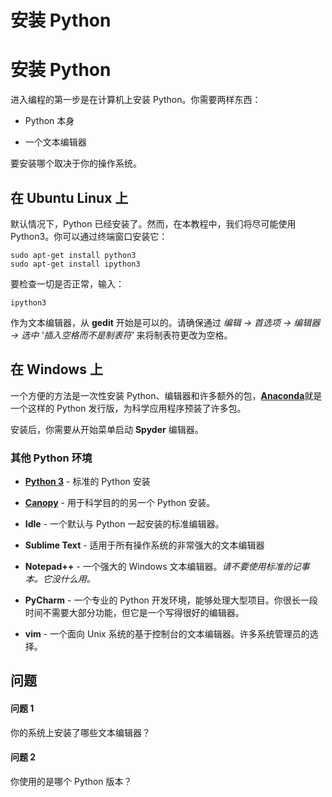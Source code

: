 # 安装 Python

# 安装 Python

进入编程的第一步是在计算机上安装 Python。你需要两样东西：

+   Python 本身

+   一个文本编辑器

要安装哪个取决于你的操作系统。

## 在 Ubuntu Linux 上

默认情况下，Python 已经安装了。然而，在本教程中，我们将尽可能使用 Python3。你可以通过终端窗口安装它：

```
sudo apt-get install python3
sudo apt-get install ipython3 
```

要检查一切是否正常，输入：

```
ipython3 
```

作为文本编辑器，从 **gedit** 开始是可以的。请确保通过 *编辑 -> 首选项 -> 编辑器 -> 选中 '插入空格而不是制表符'* 来将制表符更改为空格。

## 在 Windows 上

一个方便的方法是一次性安装 Python、编辑器和许多额外的包，[**Anaconda**](https://store.continuum.io/cshop/anaconda/)就是一个这样的 Python 发行版，为科学应用程序预装了许多包。

安装后，你需要从开始菜单启动 **Spyder** 编辑器。

### 其他 Python 环境

+   [**Python 3**](https://www.python.org/downloads/) - 标准的 Python 安装

+   [**Canopy**](https://www.enthought.com/products/canopy/) - 用于科学目的的另一个 Python 安装。

+   **Idle** - 一个默认与 Python 一起安装的标准编辑器。

+   **Sublime Text** - 适用于所有操作系统的非常强大的文本编辑器

+   **Notepad++** - 一个强大的 Windows 文本编辑器。*请不要使用标准的记事本。它没什么用。*

+   **PyCharm** - 一个专业的 Python 开发环境，能够处理大型项目。你很长一段时间不需要大部分功能，但它是一个写得很好的编辑器。

+   **vim** - 一个面向 Unix 系统的基于控制台的文本编辑器。许多系统管理员的选择。

## 问题

#### 问题 1

你的系统上安装了哪些文本编辑器？

#### 问题 2

你使用的是哪个 Python 版本？
